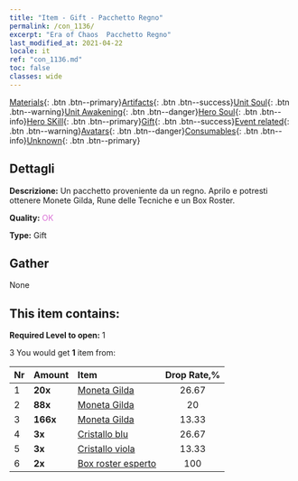 ```yaml
---
title: "Item - Gift - Pacchetto Regno"
permalink: /con_1136/
excerpt: "Era of Chaos  Pacchetto Regno"
last_modified_at: 2021-04-22
locale: it
ref: "con_1136.md"
toc: false
classes: wide
---
```

 [Materials](/ItemsIT/){: .btn .btn--primary}[Artifacts](/ItemsIT/Artifacts/){: .btn .btn--success}[Unit Soul](/ItemsIT/UnitSoul/){: .btn .btn--warning}[Unit Awakening](/ItemsIT/UnitAwakening/){: .btn .btn--danger}[Hero Soul](/ItemsIT/HeroSoul/){: .btn .btn--info}[Hero SKill](/ItemsIT/HeroSkill/){: .btn .btn--primary}[Gift](/ItemsIT/Gift/){: .btn .btn--success}[Event related](/ItemsIT/Events/){: .btn .btn--warning}[Avatars](/ItemsIT/Avatars/){: .btn .btn--danger}[Consumables](/ItemsIT/Consumables/){: .btn .btn--info}[Unknown](/ItemsIT/Unknown/){: .btn .btn--primary}

## Dettagli
 **Descrizione:** Un pacchetto proveniente da un regno. Aprilo e potresti ottenere Monete Gilda, Rune delle Tecniche e un Box Roster.

 **Quality:** <span style="color: #DA70D6">OK</span>

 **Type:** Gift

## Gather

  None

## This item contains:

 **Required Level to open:** 1

 3 You would get **1** item  from:

  | Nr | Amount |     Item    | Drop Rate,% |
  |:---|:-------|:------------|:---------:|
  | 1 |  **20x** | [Moneta Gilda](/it/Items/con_896/) | 26.67 | 
  | 2 |  **88x** | [Moneta Gilda](/it/Items/con_896/) | 20 | 
  | 3 |  **166x** | [Moneta Gilda](/it/Items/con_896/) | 13.33 | 
  | 4 |  **3x** | [Cristallo blu](/it/Items/con_716/) | 26.67 | 
  | 5 |  **3x** | [Cristallo viola](/it/Items/con_720/) | 13.33 | 
  | 6 |  **2x** | [Box roster esperto](/it/Items/con_767/) | 100 | 
